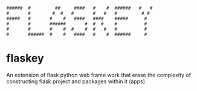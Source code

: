 
    ######  #         ##     ####   #    #  ######   #   #
    #       #        #  #   #       #   #   #         # #
    #####   #       #    #   ####   ####    #####      #
    #       #       ######       #  #  #    #          #
    #       #       #    #  #    #  #   #   #          #
    #       ######  #    #   ####   #    #  ######     #

# flaskey
An extension of flask python web frame work that erase the complexity of constructing flask project and packages within it (apps)
